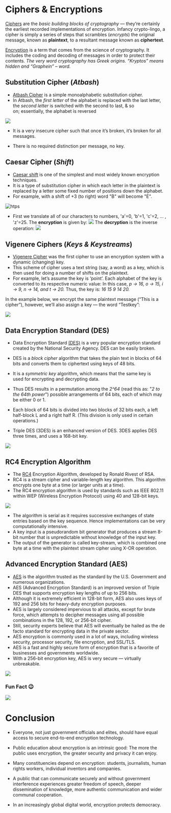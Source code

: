 ﻿# Ciphers & Encryptions
[Ciphers](https://en.wikipedia.org/wiki/Cipher) are the *basic building blocks of cryptography* — they’re certainly the earliest recorded implementations of encryption.
Infancy crypto-lingo, a cipher is simply a series of steps that scrambles (*encrypts*) the original message, known as **plaintext**,  to a resultant message known as **ciphertext**.

[Encryption](https://en.wikipedia.org/wiki/Encryption) is a term that comes from the science of cryptography. It    includes the coding and decoding of messages in order to protect    their contents.
*The very word cryptography has Greek origins. “Kryptos” means hidden    and “Graphein” – word.*

## Substitution Cipher (*Atbash*)
 - [Atbash Cipher](https://en.wikipedia.org/wiki/Atbash) is a simple monoalphabetic  substitution cipher.
 - In Atbash, the *first letter* of the alphabet is replaced with the last
   letter, the *second letter* is switched with the second to last, & so  
   on; essentially, the alphabet is reversed

![](https://lh3.googleusercontent.com/TzkpbbtqI1UXc7V4xpthpoEUKIGxvl37uKK2di4quAQKMGxabMyCSZ8JpDwwzi8oHb6p8WN_nWU3qqfmXC4S6-9qHa_0diAX6MDOf3MHGrFoYuQgORUO1vYkU1RP-TIjUqJWKfGT)

 - It is a very insecure cipher such that once it’s broken, it’s broken 
   for all messages. 
   
 - There is no required distinction per message, no       key.

##  Caesar Cipher  (*Shift*)

 - [Caesar shift](https://en.wikipedia.org/wiki/Caesar_cipher) is one of the simplest and most widely known encryption
   techniques. 
 - It is a type of substitution cipher in which each letter    in the
   plaintext is replaced by a letter some fixed number of  positions
   down the alphabet.
 - For example, with a shift of +3 (to right) word "B" will become
   "E".

![htps](https://lh5.googleusercontent.com/XBptfDhtUjiX8KP16SJIxkhCjdWdPd6z2ndSGMUTRocfSTetn6hrmNHRKadOgxQzMqmqqAtH4l6bChMgTjHLZoph9xK9q5JPhjXEfa7pDNT30gk2u9bvXwZ8L5O_lfjni73fgxZy)

 - First we translate all of our characters to numbers, 'a'=0, 'b'=1,
   'c'=2, ... , 'z'=25.
The **encryption** is given by:	 				![](https://lh4.googleusercontent.com/R-Ic-5BCHON4KZypRgAd_RwNlUDPRswPhyc7UelIdfZDteZtsjCGxdBhIoWeaLEGbZx3-Qt0V5OQdi0_mE2VG4_Az3gEGrSSf_y_X0G9OYHXNJC3wLQXk6VgE0tDDPepnPldg0pI)
The **decryption** is the inverse operation:   **![](https://lh4.googleusercontent.com/7E4nSqR0sGUH6oI8OKnKV5bs1fPUpRKyxnZM4mQJudXeVlUYqoNqnSXf9_Oz1T-XhQdt2RrSYb00GfgrILPpbqgj2tDJTFUNUIInbRLL0laVoeKFsl8SoK1uK0xC_PQJYWZjhfvA)**

## Vigenere Ciphers (*Keys & Keystreams*)

 - [Vigenere Cipher](https://en.wikipedia.org/wiki/Vigen%C3%A8re_cipher) was the first cipher to use an encryption system with
   a dynamic (changing) key.
 - This scheme of cipher uses a text string (say, a word) as a key,
   which is then used for doing a number of shifts on the plaintext.
 - For example, let’s assume the key is ‘point’. Each alphabet of the
   key is converted to its respective numeric value: In this case,
*p → 16, o → 15, i → 9, n → 14, and t → 20.*
Thus, the key is: *16 15 9 14 20.*

In the example below, we encrypt the same plaintext message (“This is a cipher”), however, we’ll also assign a key — the word “Testkey”:

![](https://lh3.googleusercontent.com/Wv1detw3C5CQpXPYq4HsUyh8pj7H2sSAnhtL5h2PqNdtWSvXmV1FN6YqaSz_cgCVMo7PljyYNNdKDkUu6Oz15FmtdaMXgHCVa-wd86FKYc7XTTG0yuoYBzpXUvFxoCuJ-gq0BIJw)

## Data Encryption Standard (DES) 
 - Data Encryption Standard [(DES)](https://en.wikipedia.org/wiki/Data_Encryption_Standard) is a very popular encryption standard
   created by the National Security Agency. DES can be easily broken.
 - DES is a *block cipher* algorithm that takes the plain text in blocks
   of 64 bits and converts them to ciphertext using keys of 48 bits.
 - It is a *symmetric key* algorithm, which means that the same key is   
   used for encrypting and decrypting ​data.
 - Thus DES results in a permutation among the *2^64* (read this as: "*2 to
   the 64th power*") possible arrangements of 64 bits, each of which may
   be either 0 or 1.
 - Each block of 64 bits is divided into two blocks of 32 bits each, a
   left half-block L and a right half R. (This division is only used in
   certain operations.)
   
 - Triple DES (3DES) is an enhanced version of DES. 3DES applies DES
   three times, and uses a 168-bit key.

![](https://lh4.googleusercontent.com/t_C2WyRJqr_fr97b89CxU2i-8JFBdT7JulDP3SIjF98Gd8D7nlAcQKx-yrauiPD0opqS02CAqlIcjzhbs2HXIIEptSEho320Hq2YHc9N2d5SVhh-0gPNWn7R26N5ngxNlx6eJ9oK)

## RC4 Encryption Algorithm

 - The [RC4](https://en.wikipedia.org/wiki/RC4) Encryption Algorithm, developed by Ronald Rivest of RSA.
 - RC4 is a stream cipher and variable-length key algorithm. This algorithm encrypts one byte at a time (or larger units at a time).
 - The RC4 encryption algorithm is used by standards such as IEEE 802.11
   within WEP (Wireless Encryption Protocol) using 40 and 128-bit keys.

![](https://lh5.googleusercontent.com/ubyKCogMlu-FnQwkfdQtl9RLsDhP800bY4Vl8WTpzpp6cvMBTfV9XMkIrF47NkMwv2nFCq2-5Ln3pW8c7EHe7gj6YZKwfrPTGzeNlf5MXK1PQ-De7EL_h5d8tnn0gYTDXmpBFpE8)
 - The algorithm is serial as it requires successive exchanges of state
   entries based on the key sequence. Hence implementations can be very
   computationally intensive.
 - A key input is a pseudorandom bit generator that produces a stream
   8-bit number that is unpredictable without knowledge of the input
   key.
 - The output of the generator is called key-stream, which is combined
   one byte at a time with the plaintext stream cipher using X-OR
   operation.

## Advanced Encryption Standard (AES)

 - [AES](https://en.wikipedia.org/wiki/Advanced_Encryption_Standard) is the algorithm trusted as the standard by the U.S. Government and numerous organizations.
 - AES (Advanced Encryption Standard) is an improved version of Triple DES that supports encryption key lengths of up to 256 bits.
 - Although it is extremely efficient in 128-bit form, AES also uses
   keys of 192 and 256 bits for heavy-duty encryption purposes.
 - AES is largely considered impervious to all attacks, except for brute
   force, which attempts to decipher messages using all possible
   combinations in the 128, 192, or 256-bit cipher.
 - Still, security experts believe that AES will eventually be hailed as
   the de facto standard for encrypting data in the private sector.
 - AES encryption is commonly used in a lot of ways, including wireless
   security, processor security, file encryption, and SSL/TLS. 
 - AES is a fast and highly secure form of encryption that is a favorite
   of businesses and governments worldwide.
 - With a 256-bit encryption key, AES is very secure — virtually
   unbreakable. 

![](https://lh3.googleusercontent.com/Lv8e7fHUm8kxBkrMd2S9D4Vesc_ZvprYGuxSBftPNVy6UZ0qfct8VtlQ7hffv8HmmGEl5VaGmErbTS3W9Gbj-Nj9hFLnRQXDsCvTzrLkbdL8IlX8uPBAmtDHYnH4otbO99CApuI-)

### Fun Fact 😉
![](https://lh4.googleusercontent.com/3Xhog2vjc4Gw7-0EPj0sZ5SmdfbOo18fLxf5x6b70iw96gSyB6M7T5M7ib_Kwd1zIRDnXUoetXTYkJQ4PeU00Olu2V7V7RQ3XkVJwAIZy5EfD-vSng58lWveOmLfg5INsUpQu6VZ)


 # Conclusion
 - Everyone, not just government officials and elites, should have equal
   access to secure end-to-end encryption technology.   
 - Public education about encryption is an intrinsic good: The more the public uses  encryption, the greater security and privacy it can enjoy.   
 - Many constituencies depend on encryption: students, journalists, human   
   rights workers, individual inventors and companies.
 
 - A public that can communicate securely and without government
   interference experiences greater freedom of speech, deeper
   dissemination of knowledge, more authentic communication and wider
   communal cooperation.
 - In an increasingly global digital world, encryption protects
   democracy.

